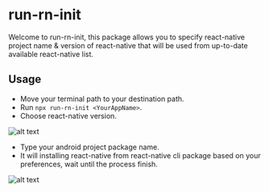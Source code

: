 # run-rn-init

Welcome to run-rn-init, this package allows you to specify react-native project name & version of react-native that will be used from up-to-date available react-native list.

## Usage ##

- Move your terminal path to your destination path.
- Run ```npx run-rn-init <YourAppName>```.
- Choose react-native version.

![alt text](https://raw.githubusercontent.com/crocodication/run-rn-init/master/screenshots/1.png)

- Type your android project package name.
- It will installing react-native from react-native cli package based on your preferences, wait until the process finish.

![alt text](https://raw.githubusercontent.com/crocodication/run-rn-init/master/screenshots/2.png)

